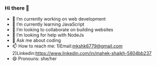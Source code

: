 ### Hi there 👋




- 🔭 I’m currently working on web development
- 🌱 I’m currently learning JavaScript
- 👯 I’m looking to collaborate on building websites
- 🤔 I’m looking for help with NodeJs
- 💬 Ask me about coding
- 📫 How to reach me: 
1)Email:mkshk6779@gmail.com
2)Linkedin:https://www.linkedin.com/in/mahek-shaikh-5804bb237
- 😄 Pronouns: she/her


